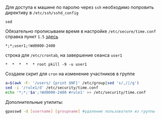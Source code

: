 Для доступа к машине по паролю через `ssh` необходимо попровить директиву в `/etc/ssh/sshd_config`  
```
sed
```
Обязательно прописываем время в настройке `/etc/secure/time.conf` справка пункт `1.5` [здесь](https://xubuntu-ru.net/how-to/101-roditelskiy-kontrol-posredstvom-linux-pam.html)  
```
*;*;user1;!Wd0000-2400
```
строка для `/etc/crontab`, на завершение сеанса `user1`
```
*  *  *  *  * root pkill -9 -u user1
```
Создаем скрит для `cron` на изменение участников в группе
```sh
a=$(awk -F: '/users/ {print $NF}' /etc/group|sed 's/,/|/g') 
sed -i '/rule1/d' /etc/security/time.conf
echo '*;*;'$a';!Wd0000-2400 #rule1' >> /etc/security/time.conf  
```

Дополнительные утилиты:  
```sh
gpasswd -d [username] [groupname] #удаление пользователя из группы
```
